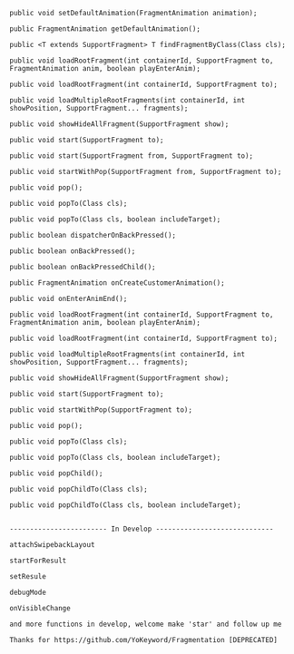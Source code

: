     
    public void setDefaultAnimation(FragmentAnimation animation);

    public FragmentAnimation getDefaultAnimation();

    public <T extends SupportFragment> T findFragmentByClass(Class cls);

    public void loadRootFragment(int containerId, SupportFragment to, FragmentAnimation anim, boolean playEnterAnim);

    public void loadRootFragment(int containerId, SupportFragment to);

    public void loadMultipleRootFragments(int containerId, int showPosition, SupportFragment... fragments);

    public void showHideAllFragment(SupportFragment show);

    public void start(SupportFragment to);

    public void start(SupportFragment from, SupportFragment to);

    public void startWithPop(SupportFragment from, SupportFragment to);

    public void pop();

    public void popTo(Class cls);

    public void popTo(Class cls, boolean includeTarget);
    
    public boolean dispatcherOnBackPressed();

    public boolean onBackPressed();

    public boolean onBackPressedChild();

    public FragmentAnimation onCreateCustomerAnimation();

    public void onEnterAnimEnd();

    public void loadRootFragment(int containerId, SupportFragment to, FragmentAnimation anim, boolean playEnterAnim);

    public void loadRootFragment(int containerId, SupportFragment to);

    public void loadMultipleRootFragments(int containerId, int showPosition, SupportFragment... fragments);

    public void showHideAllFragment(SupportFragment show);

    public void start(SupportFragment to);

    public void startWithPop(SupportFragment to);

    public void pop();

    public void popTo(Class cls);

    public void popTo(Class cls, boolean includeTarget);

    public void popChild();

    public void popChildTo(Class cls);

    public void popChildTo(Class cls, boolean includeTarget);
 
 
    ------------------------ In Develop -----------------------------
    
    attachSwipebackLayout
    
    startForResult
    
    setResule
    
    debugMode
    
    onVisibleChange
    
    and more functions in develop, welcome make 'star' and follow up me
    
    Thanks for https://github.com/YoKeyword/Fragmentation [DEPRECATED] 
